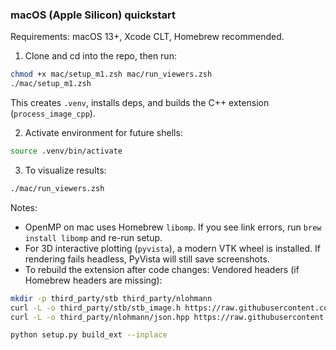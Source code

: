 ### macOS (Apple Silicon) quickstart

Requirements: macOS 13+, Xcode CLT, Homebrew recommended.

1. Clone and cd into the repo, then run:

```bash
chmod +x mac/setup_m1.zsh mac/run_viewers.zsh
./mac/setup_m1.zsh
```

This creates `.venv`, installs deps, and builds the C++ extension
(`process_image_cpp`).

2. Activate environment for future shells:

```bash
source .venv/bin/activate
```

3. To visualize results:

```bash
./mac/run_viewers.zsh
```

Notes:

- OpenMP on mac uses Homebrew `libomp`. If you see link errors, run
  `brew install libomp` and re-run setup.
- For 3D interactive plotting (`pyvista`), a modern VTK wheel is installed. If
  rendering fails headless, PyVista will still save screenshots.
- To rebuild the extension after code changes: Vendored headers (if Homebrew
  headers are missing):

```bash
mkdir -p third_party/stb third_party/nlohmann
curl -L -o third_party/stb/stb_image.h https://raw.githubusercontent.com/nothings/stb/master/stb_image.h
curl -L -o third_party/nlohmann/json.hpp https://raw.githubusercontent.com/nlohmann/json/develop/single_include/nlohmann/json.hpp
```

```bash
python setup.py build_ext --inplace
```
